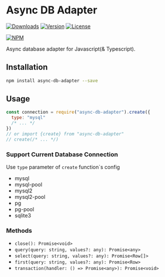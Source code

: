 # Async DB Adapter

[![Downloads](https://img.shields.io/npm/dt/async-db-adapter.svg)](https://npmcharts.com/compare/async-db-adapter?minimal=true)
[![Version](https://img.shields.io/npm/v/async-db-adapter.svg)](https://www.npmjs.com/package/async-db-adapter)
[![License](https://img.shields.io/npm/l/async-db-adapter.svg)](https://www.npmjs.com/package/async-db-adapter)

[![NPM](https://nodei.co/npm/async-db-adapter.png)](https://www.npmjs.com/package/async-db-adapter)

Async database adapter for Javascript(& Typescript).

## Installation

```bash
npm install async-db-adapter --save
```

## Usage

```javascript
const connection = require("async-db-adapter").create({
  type: "mysql"
  /* ... */
})
// or import {create} from "async-db-adapter"
// create(/* ... */)
```

### Support Current Database Connection

Use `type` parameter of `create` function`s config

- mysql
- mysql-pool
- mysql2
- mysql2-pool
- pg
- pg-pool
- sqlite3

### Methods

- `close(): Promise<void>`
- `query(query: string, values?: any): Promise<any>`
- `select(query: string, values?: any): Promise<Row[]>`
- `first(query: string, values?: any): Promise<Row>`
- `transaction(handler: () => Promise<any>): Promise<void>`
